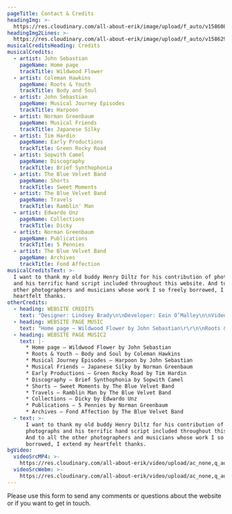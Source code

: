 ```yaml
---
pageTitle: Contact & Credits
headingImg: >-
  https://res.cloudinary.com/all-about-erik/image/upload/f_auto/v1586088192/Contact/contact-and-credits_lgaabq.png
headingImg2Lines: >-
  https://res.cloudinary.com/all-about-erik/image/upload/f_auto/v1586296517/Contact/contact-and-credits-2line_zcilvt.png
musicalCreditsHeading: Credits
musicalCredits:
  - artist: John Sebastian
    pageName: Home page
    trackTitle: Wildwood Flower
  - artist: Coleman Hawkins
    pageName: Roots & Youth
    trackTitle: Body and Soul
  - artist: John Sebastian
    pageName: Musical Journey Episodes
    trackTitle: Harpoon
  - artist: Norman Greenbaum
    pageName: Musical Friends
    trackTitle: Japanese Silky
  - artist: Tim Hardin
    pageName: Early Productions
    trackTitle: Green Rocky Road
  - artist: Sopwith Camel
    pageName: Discography
    trackTitle: Brief Synthophonia
  - artist: The Blue Velvet Band
    pageName: Shorts
    trackTitle: Sweet Moments
  - artist: The Blue Velvet Band
    pageName: Travels
    trackTitle: Ramblin' Man
  - artist: Edwardo Unz
    pageName: Collections
    trackTitle: Dicky
  - artist: Norman Greenbaum
    pageName: Publications
    trackTitle: 5 Pennies
  - artist: The Blue Velvet Band
    pageName: Archives
    trackTitle: Fond Affection
musicalCreditsText: >-
  I want to thank my old buddy Henry Diltz for his contribution of photographs
  and his terrific hand script included throughout this website. And to all the
  other photographers and musicians whose work I so freely borrowed, I extend my
  heartfelt thanks.
otherCredits:
  - heading: WEBSITE CREDITS
    text: "Designer: Lindsey Brady\n\nDeveloper: Eoin O’Malley\n\nVideo Editors: Lindsey Brady & Heather Young\r\r\n\nHand Lettering: Henry Diltz"
  - heading: WEBSITE PAGE MUSIC
    text: "Home page – Wildwood Flower by John Sebastian\r\r\n\nRoots & Youth – Body and Soul by Coleman Hawkins\r\r\n\nMusical Journey Episodes – Harpoon by John Sebastian\r\r\n\nMusical Friends – Japanese Silky by Norman Greenbaum\r\r\n\nEarly Productions – Green Rocky Road by Tim Hardin\r\r\n\nDiscography – Brief Synthophonia by Sopwith Camel\r\r\n\nShorts – Sweet Moments by The Blue Velvet Band\r\r\n\nTravels – Ramblin Man by The Blue Velvet Band\r\r\n\nCollections – Dicky by Edwardo Unz\r\r\n\nPublications – 5 Pennies by Norman Greenbaum\r\r\n\nArchives – Fond Affection by The Blue Velvet Band"
  - heading: WEBSITE PAGE MUSIC2
    text: |-
      * Home page – Wildwood Flower by John Sebastian
      * Roots & Youth – Body and Soul by Coleman Hawkins
      * Musical Journey Episodes – Harpoon by John Sebastian
      * Musical Friends – Japanese Silky by Norman Greenbaum
      * Early Productions – Green Rocky Road by Tim Hardin
      * Discography – Brief Synthophonia by Sopwith Camel
      * Shorts – Sweet Moments by The Blue Velvet Band
      * Travels – Ramblin Man by The Blue Velvet Band
      * Collections – Dicky by Edwardo Unz
      * Publications – 5 Pennies by Norman Greenbaum
      * Archives – Fond Affection by The Blue Velvet Band
  - text: >-
      I want to thank my old buddy Henry Diltz for his contribution of
      photographs and his terrific hand script included throughout this website.
      And to all the other photographers and musicians whose work I so freely
      borrowed, I extend my heartfelt thanks.
bgVideo:
  videoSrcMP4: >-
    https://res.cloudinary.com/all-about-erik/video/upload/ac_none,q_auto:eco/v1586215216/Contact/water-3-reduced_xkjjmi.mp4
  videoSrcWebm: >-
    https://res.cloudinary.com/all-about-erik/video/upload/ac_none,q_auto:eco/v1586215501/Contact/water-3-reduced_mua9el.webm
---
```

Please use this form to send any comments or questions about the website or if you want to get in touch.
